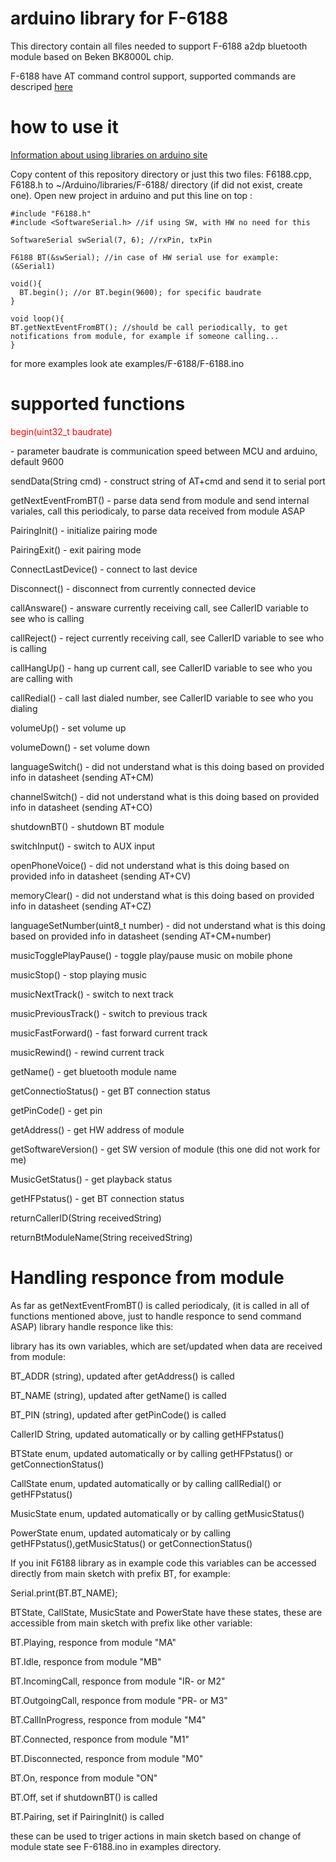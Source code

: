 # arduino library for F-6188 #

This directory contain all files needed to support F-6188 a2dp bluetooth module based on Beken BK8000L chip.

F-6188 have AT command control support, supported commands are descriped <a href="https://github.com/tomaskovacik/kicad-library/tree/master/library/datasheet/F-6188_BK8000L">here</a>

# how to use it #

<a href="https://www.arduino.cc/en/Guide/Libraries">Information about using libraries on arduino site</a>

Copy content of this repository directory or just this two files: F6188.cpp, F6188.h to ~/Arduino/libraries/F-6188/ directory (if did not exist, create one). Open new project in arduino and put this line on top :

```arduino
#include "F6188.h"
#include <SoftwareSerial.h> //if using SW, with HW no need for this

SoftwareSerial swSerial(7, 6); //rxPin, txPin

F6188 BT(&swSerial); //in case of HW serial use for example: (&Serial1)

void(){
  BT.begin(); //or BT.begin(9600); for specific baudrate
}

void loop(){
BT.getNextEventFromBT(); //should be call periodically, to get notifications from module, for example if someone calling...
}
```

for more examples look ate examples/F-6188/F-6188.ino

# supported functions #

<p style='color:red'>begin(uint32_t baudrate)</p> - parameter baudrate is communication speed between MCU and arduino, default 9600

sendData(String cmd) - construct string of AT+cmd and send it to serial port 

getNextEventFromBT() - parse data send from module and send internal variales, call this periodicaly, to parse data received from module ASAP

PairingInit() - initialize pairing mode

PairingExit() - exit pairing mode

ConnectLastDevice() - connect to last device 

Disconnect() - disconnect from currently connected device

callAnsware() - answare currently receiving call, see CallerID variable to see who is calling

callReject() - reject currently receiving call,  see CallerID variable to see who is calling

callHangUp() - hang up current call, see CallerID variable to see who you are calling with

callRedial() - call last dialed number, see CallerID variable to see who you dialing

volumeUp() - set volume up

volumeDown() - set volume down

languageSwitch() - did not understand what is this doing based on provided info in datasheet (sending AT+CM)

channelSwitch() - did not understand what is this doing based on provided info in datasheet (sending AT+CO)

shutdownBT() - shutdown BT module

switchInput() - switch to AUX input 

openPhoneVoice() - did not understand what is this doing based on provided info in datasheet (sending AT+CV)

memoryClear() - did not understand what is this doing based on provided info in datasheet (sending AT+CZ)

languageSetNumber(uint8_t number) - did not understand what is this doing based on provided info in datasheet (sending AT+CM+number)

musicTogglePlayPause() - toggle play/pause music on mobile phone

musicStop() - stop playing music

musicNextTrack() - switch to next track

musicPreviousTrack() - switch to previous track

musicFastForward() - fast forward current track

musicRewind() - rewind current track

getName() - get bluetooth module name

getConnectioStatus() - get BT connection status 

getPinCode() - get pin

getAddress() - get HW address of module

getSoftwareVersion() - get SW version of module (this one did not work for me)

MusicGetStatus() - get playback status 

getHFPstatus() - get BT connection status

returnCallerID(String receivedString)

returnBtModuleName(String receivedString) 

# Handling responce from module #

As far as getNextEventFromBT() is called periodicaly, (it is called in all of functions mentioned above, just to handle responce to send command ASAP) library handle responce like this:

library has its own variables, which are set/updated when data are received from module:

BT_ADDR (string), updated after getAddress() is called

BT_NAME (string), updated after getName() is called

BT_PIN (string), updated after getPinCode() is called

CallerID  String, updated automatically or by calling getHFPstatus()

BTState enum, updated automatically or by calling getHFPstatus() or getConnectionStatus()

CallState enum, updated automatically or by calling callRedial() or getHFPstatus()

MusicState enum, updated automatically  or by calling getMusicStatus()

PowerState enum, updated automaticaly or by calling getHFPstatus(),getMusicStatus() or getConnectionStatus()

If you init F6188 library as in example code this variables can be accessed directly from main sketch with prefix BT, for example:

Serial.print(BT.BT_NAME);


BTState, CallState, MusicState and PowerState have these states, these are accessible from main sketch with prefix like other variable:

BT.Playing, responce from module "MA"

BT.Idle, responce from module "MB"

BT.IncomingCall, responce from module "IR- or M2"

BT.OutgoingCall, responce from module "PR- or M3"

BT.CallInProgress, responce from module "M4"

BT.Connected, responce from module "M1"

BT.Disconnected, responce from module "M0"

BT.On, responce from module "ON"

BT.Off, set if shutdownBT() is called

BT.Pairing, set if PairingInit() is called

these can be used to triger actions in main sketch based on change of module state see F-6188.ino in examples directory.





